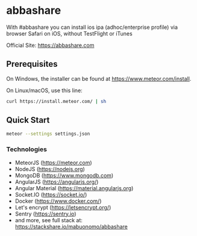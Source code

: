 # abbashare
With #abbashare you can install ios ipa (adhoc/enterprise profile) via browser Safari on iOS, without TestFlight or iTunes

Official Site: https://abbashare.com


## Prerequisites

On Windows, the installer can be found at https://www.meteor.com/install.

On Linux/macOS, use this line:

```bash
curl https://install.meteor.com/ | sh
```

## Quick Start

```bash
meteor --settings settings.json
```

### Technologies
* MeteorJS (https://meteor.com)
* NodeJS (https://nodejs.org)
* MongoDB (https://www.mongodb.com)
* AngularJS (https://angularjs.org/)
* Angular Material (https://material.angularjs.org)
* Socket.IO (https://socket.io/)
* Docker (https://www.docker.com/)
* Let's encrypt (https://letsencrypt.org/)
* Sentry (https://sentry.io)
* and more, see full stack at: https://stackshare.io/mabuonomo/abbashare